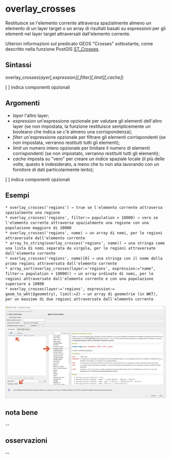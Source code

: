 # overlay_crosses

Restituisce se l'elemento corrente attraversa spazialmente almeno un elemento di un layer target o un array di risultati basati su espressioni per gli elementi nel layer target attraversati dall'elemento corrente.

Ulteriori informazioni sul predicato GEOS "Crosses" sottostante, come descritto nella funzione PostGIS [ST_Crosses](https://postgis.net/docs/ST_Crosses.html).


## Sintassi

overlay_crosses(_ayer[,expression][,filter][,limit][,cache]_)

[ ] indica componenti opzionali

## Argomenti

* _layer_ l'altro layer;
* _expression_ un'espressione opzionale per valutare gli elementi dell'altro layer (se non impostata, la funzione restituisce semplicemente un booleano che indica se c'è almeno una corrispondenza);
* _filter_ un'espressione opzionale per filtrare gli elementi corrispondenti (se non impostata, verranno restituiti tutti gli elementi);
* _limit_ un numero intero opzionale per limitare il numero di elementi corrispondenti (se non impostato, verranno restituiti tutti gli elementi);
* _cache_ imposta su "vero" per creare un indice spaziale locale (il più delle volte, questo è indesiderato, a meno che tu non stia lavorando con un fornitore di dati particolarmente lento);

[ ] indica componenti opzionali

## Esempi

```
* overlay_crosses('regions') → true se l'elemento corrente attraversa spazialmente una regione
* overlay_crosses('regions', filter:= population > 10000) → vero se l'elemento corrente attraversa spazialmente una regione con una popolazione maggiore di 10000
* overlay_crosses('regions', name) → un array di nomi, per le regioni attraversate dall'elemento corrente
* array_to_string(overlay_crosses('regions', name)) → una stringa come una lista di nomi separata da virgola, per le regioni attraversate dall'elemento corrente
* overlay_crosses('regions', name)[0] → una stringa con il nome della prima regioni attraversata dall'elemento corrente
* array_sort(overlay_crosses(layer:='regions', expression:="name", filter:= population > 10000)) → un array ordinato di nomi, per le regioni attraversate dall'elemento corrente e con una popolazione superiore a 10000
* overlay_crosses(layer:='regions', expression:= geom_to_wkt($geometry), limit:=2) → un array di geometrie (in WKT), per un massimo di due regioni attraversate dall'elemento corrente
```

![](../../img/geometria/refFunction/overlay_crosses.png)

## nota bene

--

## osservazioni

--
